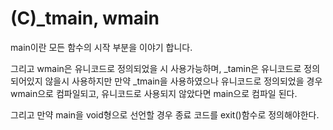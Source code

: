 # (C)_tmain, wmain

main이란 모든 함수의 시작 부분을 이야기 합니다. 

그리고 wmain은 유니코드로 정의되었을 시 사용가능하며, _tamin은 유니코드로 정의되어있지 않을시 사용하지만 만약 _tmain을 사용하였으나 유니코드로 정의되었을 경우 wmain으로 컴파일되고, 유니코드로 사용되지 않았다면 main으로 컴파일 된다.

그리고 만약 main을 void형으로 선언할 경우 종료 코드를 exit()함수로 정의해야한다.
